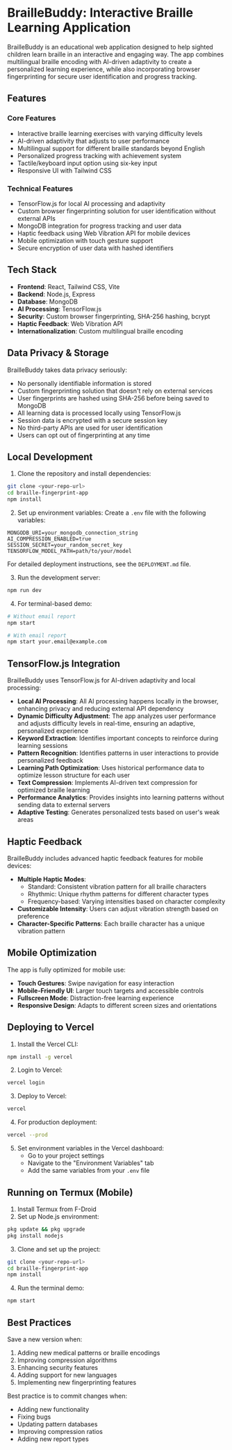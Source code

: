 # BrailleBuddy: Interactive Braille Learning Application

BrailleBuddy is an educational web application designed to help sighted children learn braille in an interactive and engaging way. The app combines multilingual braille encoding with AI-driven adaptivity to create a personalized learning experience, while also incorporating browser fingerprinting for secure user identification and progress tracking.

## Features

### Core Features
- Interactive braille learning exercises with varying difficulty levels
- AI-driven adaptivity that adjusts to user performance
- Multilingual support for different braille standards beyond English
- Personalized progress tracking with achievement system
- Tactile/keyboard input option using six-key input
- Responsive UI with Tailwind CSS

### Technical Features
- TensorFlow.js for local AI processing and adaptivity
- Custom browser fingerprinting solution for user identification without external APIs
- MongoDB integration for progress tracking and user data
- Haptic feedback using Web Vibration API for mobile devices
- Mobile optimization with touch gesture support
- Secure encryption of user data with hashed identifiers

## Tech Stack

- **Frontend**: React, Tailwind CSS, Vite
- **Backend**: Node.js, Express
- **Database**: MongoDB
- **AI Processing**: TensorFlow.js
- **Security**: Custom browser fingerprinting, SHA-256 hashing, bcrypt
- **Haptic Feedback**: Web Vibration API
- **Internationalization**: Custom multilingual braille encoding

## Data Privacy & Storage

BrailleBuddy takes data privacy seriously:

- No personally identifiable information is stored
- Custom fingerprinting solution that doesn't rely on external services
- User fingerprints are hashed using SHA-256 before being saved to MongoDB
- All learning data is processed locally using TensorFlow.js
- Session data is encrypted with a secure session key
- No third-party APIs are used for user identification
- Users can opt out of fingerprinting at any time

## Local Development

1. Clone the repository and install dependencies:
```bash
git clone <your-repo-url>
cd braille-fingerprint-app
npm install
```

2. Set up environment variables:
Create a `.env` file with the following variables:
```
MONGODB_URI=your_mongodb_connection_string
AI_COMPRESSION_ENABLED=true
SESSION_SECRET=your_random_secret_key
TENSORFLOW_MODEL_PATH=path/to/your/model
```

For detailed deployment instructions, see the `DEPLOYMENT.md` file.

3. Run the development server:
```bash
npm run dev
```

4. For terminal-based demo:
```bash
# Without email report
npm start

# With email report
npm start your.email@example.com
```

## TensorFlow.js Integration

BrailleBuddy uses TensorFlow.js for AI-driven adaptivity and local processing:

- **Local AI Processing**: All AI processing happens locally in the browser, enhancing privacy and reducing external API dependency
- **Dynamic Difficulty Adjustment**: The app analyzes user performance and adjusts difficulty levels in real-time, ensuring an adaptive, personalized experience
- **Keyword Extraction**: Identifies important concepts to reinforce during learning sessions
- **Pattern Recognition**: Identifies patterns in user interactions to provide personalized feedback
- **Learning Path Optimization**: Uses historical performance data to optimize lesson structure for each user
- **Text Compression**: Implements AI-driven text compression for optimized braille learning
- **Performance Analytics**: Provides insights into learning patterns without sending data to external servers
- **Adaptive Testing**: Generates personalized tests based on user's weak areas

## Haptic Feedback

BrailleBuddy includes advanced haptic feedback features for mobile devices:

- **Multiple Haptic Modes**:
  - Standard: Consistent vibration pattern for all braille characters
  - Rhythmic: Unique rhythm patterns for different character types
  - Frequency-based: Varying intensities based on character complexity
- **Customizable Intensity**: Users can adjust vibration strength based on preference
- **Character-Specific Patterns**: Each braille character has a unique vibration pattern

## Mobile Optimization

The app is fully optimized for mobile use:

- **Touch Gestures**: Swipe navigation for easy interaction
- **Mobile-Friendly UI**: Larger touch targets and accessible controls
- **Fullscreen Mode**: Distraction-free learning experience
- **Responsive Design**: Adapts to different screen sizes and orientations

## Deploying to Vercel

1. Install the Vercel CLI:
```bash
npm install -g vercel
```

2. Login to Vercel:
```bash
vercel login
```

3. Deploy to Vercel:
```bash
vercel
```

4. For production deployment:
```bash
vercel --prod
```

5. Set environment variables in the Vercel dashboard:
   - Go to your project settings
   - Navigate to the "Environment Variables" tab
   - Add the same variables from your `.env` file

## Running on Termux (Mobile)

1. Install Termux from F-Droid
2. Set up Node.js environment:
```bash
pkg update && pkg upgrade
pkg install nodejs
```

3. Clone and set up the project:
```bash
git clone <your-repo-url>
cd braille-fingerprint-app
npm install
```

4. Run the terminal demo:
```bash
npm start
```

## Best Practices

Save a new version when:
1. Adding new medical patterns or braille encodings
2. Improving compression algorithms
3. Enhancing security features
4. Adding support for new languages
5. Implementing new fingerprinting features

Best practice is to commit changes when:
- Adding new functionality
- Fixing bugs
- Updating pattern databases
- Improving compression ratios
- Adding new report types